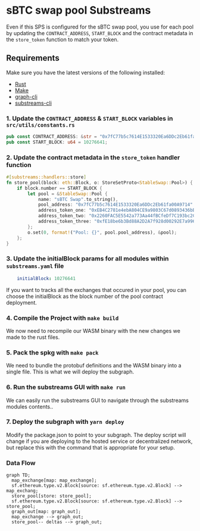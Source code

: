 
# sBTC swap pool Substreams

Even if this SPS is configured for the sBTC swap pool, you use for each pool by updating the `CONTRACT_ADDRESS`, `START_BLOCK` and the contract metadata in the `store_token` function to match your token.

## Requirements

Make sure you have the latest versions of the following installed:

- [Rust](https://rustup.rs/)
- [Make](https://formulae.brew.sh/formula/make)
- [graph-cli](https://thegraph.com/docs/en/cookbook/quick-start/#2-install-the-graph-cli)
- [substreams-cli](https://substreams.streamingfast.io/getting-started/installing-the-cli)

### 1. Update the `CONTRACT_ADDRESS` & `START_BLOCK` variables in `src/utils/constants.rs`

```rust
pub const CONTRACT_ADDRESS: &str = "0x7fC77b5c7614E1533320Ea6DDc2Eb61fa00A9714";
pub const START_BLOCK: u64 = 10276641;
```

### 2. Update the contract metadata in the `store_token` handler function

```rust
#[substreams::handlers::store]
fn store_pool(block: eth::Block, o: StoreSetProto<StableSwap::Pool>) {
    if block.number == START_BLOCK {
        let pool = &StableSwap::Pool {
            name: "sBTC Swap".to_string(),
            pool_address: "0x7fC77b5c7614E1533320Ea6DDc2Eb61fa00A9714".to_string(),
            address_token_one: "0xEB4C2781e4ebA804CE9a9803C67d0893436bB27D".to_string(),
            address_token_two: "0x2260FAC5E5542a773Aa44fBCfeDf7C193bc2C599".to_string(),
            address_token_three: "0xfE18be6b3Bd88A2D2A7f928d00292E7a9963CfC6".to_string(),
        };
        o.set(0, format!("Pool: {}", pool.pool_address), &pool);
    };
}
```

### 3. Update the initialBlock params for all modules within `substreams.yaml` file

```yaml
    initialBlock: 10276641
```

If you want to tracks all the exchanges that occured in your pool, you can choose the initialBlock as the block number of the pool contract deployment.

### 4. Compile the Project with `make build`

We now need to recompile our WASM binary with the new changes we made to the rust files.

### 5. Pack the spkg with `make pack`

We need to bundle the protobuf definitions and the WASM binary into a single file. This is what we will deploy the subgraph.

### 6. Run the substreams GUI with `make run`

We can easily run the substreams GUI to navigate through the substreams modules contents..

### 7. Deploy the subgraph with `yarn deploy`

Modify the package.json to point to your subgraph.
The deploy script will change if you are deploying to the hosted service or decentralized network, but replace this with the command that is appropriate for your setup.

### Data Flow

```mermaid
graph TD;
  map_exchange[map: map_exchange];
  sf.ethereum.type.v2.Block[source: sf.ethereum.type.v2.Block] --> map_exchang;
  store_pool[store: store_pool];
  sf.ethereum.type.v2.Block[source: sf.ethereum.type.v2.Block] --> store_pool;
  graph_out[map: graph_out];
  map_exchange --> graph_out;
  store_pool-- deltas --> graph_out;

```